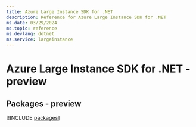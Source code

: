 ```yaml
---
title: Azure Large Instance SDK for .NET
description: Reference for Azure Large Instance SDK for .NET
ms.date: 03/29/2024
ms.topic: reference
ms.devlang: dotnet
ms.service: largeinstance
---
```

# Azure Large Instance SDK for .NET - preview
## Packages - preview
[!INCLUDE [packages](large-instance-index.md)]